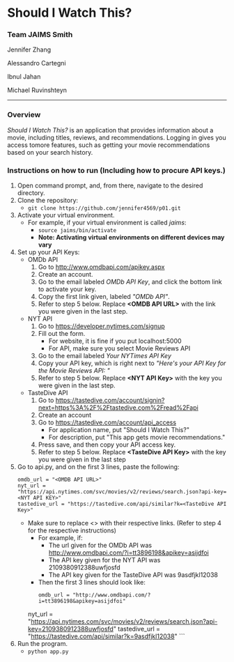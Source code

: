 # Should I Watch This?
### **Team JAIMS Smith**
Jennifer Zhang

Alessandro Cartegni

Ibnul Jahan

Michael Ruvinshteyn
___

### Overview
*Should I Watch This?* is an application that provides information about a movie, including titles, reviews, and recommendations. Logging in gives you access tomore features, such as getting your movie recommendations based on your search history.

### Instructions on how to run (Including how to procure API keys.)
1. Open command prompt, and, from there, navigate to the desired directory.
2. Clone the repository:
   * ```git clone https://github.com/jennifer4569/p01.git```
3. Activate your virtual environment.
   * For example, if your virtual environment is called *jaims*:
     * ```source jaims/bin/activate```
     * **Note: Activating virtual environments on different devices may vary**
4. Set up your API Keys:
   * OMDb API
		1. Go to http://www.omdbapi.com/apikey.aspx
		2. Create an account.
		3. Go to the email labeled *OMDb API Key*, and click the bottom link to activate your key.
		4. Copy the first link given, labeled *"OMDb API"*.
		5. Refer to step 5 below. Replace **\<OMDB API URL>** with the link you were given in the last step.
   * NYT API
     	1. Go to https://developer.nytimes.com/signup
     	2. Fill out the form.
     		* For website, it is fine if you put localhost:5000
     		* For API, make sure you select Movie Reviews API 
     	3. Go to the email labeled *Your NYTimes API Key*
     	4. Copy your API key, which is right next to *"Here's your API Key for the Movie Reviews API: "*
     	5. Refer to step 5 below. Replace **\<NYT API Key>** with the key you were given in the last step.
   * TasteDive API
   		1.  Go to https://tastedive.com/account/signin?next=https%3A%2F%2Ftastedive.com%2Fread%2Fapi
   		2.  Create an account
   		3.  Go to https://tastedive.com/account/api_access
	   		* For application name, put "Should I Watch This?"
	   		* For description, put "This app gets movie recommendations."
   		4. Press save, and then copy your API access key.
   		5. Refer to step 5 below. Replace **\<TasteDive API Key>** with the key you were given in the last step
5. Go to api.py, and on the first 3 lines, paste the following:
    ```
   	omdb_url = "<OMDB API URL>"
  	nyt_url = "https://api.nytimes.com/svc/movies/v2/reviews/search.json?api-key=<NYT API KEY>"
   	tastedive_url = "https://tastedive.com/api/similar?k=<TasteDive API Key>"
    ```
    * Make sure to replace <> with their respective links. (Refer to step 4 for the respective instructions)
    	* For example, if:
    		* The url given for the OMDb API was http://www.omdbapi.com/?i=tt3896198&apikey=asijdfoi
    		* The API key given for the NYT API was 2109380912388uwfjosfd
    		* The API key given for the TasteDive API was 9asdfjkl12038
    	* Then the first 3 lines should look like:
    		```
        	omdb_url = "http://www.omdbapi.com/?i=tt3896198&apikey=asijdfoi"
  		nyt_url = "https://api.nytimes.com/svc/movies/v2/reviews/search.json?api-key=2109380912388uwfjosfd"
    		tastedive_url = "https://tastedive.com/api/similar?k=9asdfjkl12038"
	        ```
6. Run the program.
   * ```python app.py```